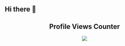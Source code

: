 ## Hi there 👋

<!--
**WhoIsSahidur/WhoIsSahidur** is a ✨ _special_ ✨ repository because its `README.md` (this file) appears on your GitHub profile.

Here are some ideas to get you started:

- 🔭 I’m currently working on ...
- 🌱 I’m currently learning ...
- 👯 I’m looking to collaborate on ...
- 🤔 I’m looking for help with ...
- 💬 Ask me about ...
- 📫 How to reach me: ...
- 😄 Pronouns: ...
- ⚡ Fun fact: ...
-->

<h2 align="center">Profile Views Counter</h2>

<div align="center">
  <a href="https://u8views.com/github/Dev4Mod">
    <img src="https://u8views.com/api/v1/github/profiles/15899174/views/day-week-month-total-count.svg">
  </a>
</div>
